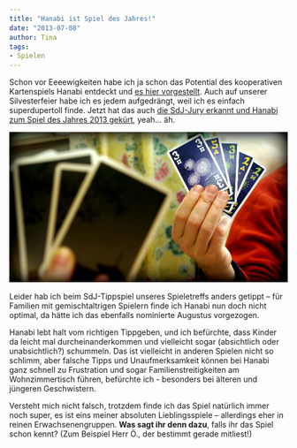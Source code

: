 ```yaml
---
title: "Hanabi ist Spiel des Jahres!"
date: "2013-07-08" 
author: Tina
tags:
- Spielen
---
```


Schon vor Eeeewigkeiten habe ich ja schon das Potential des kooperativen Kartenspiels Hanabi entdeckt und [es hier vorgestellt](/posts/2013/02/spieletipp-hanabi/). Auch auf unserer Silvesterfeier habe ich es jedem aufgedrängt, weil ich es einfach superdupertoll finde. Jetzt hat das auch [die SdJ-Jury erkannt und Hanabi zum Spiel des Jahres 2013 gekürt](http://www.spiel-des-jahres.com/cms/front_content.php?idcatart=1228&id=828), yeah... äh.

![Hanabi-Kartenhand](images/hanabi-kartenhand.jpg)

Leider hab ich beim SdJ-Tippspiel unseres Spieletreffs anders getippt – für Familien mit gemischtaltrigen Spielern finde ich Hanabi nun doch nicht optimal, da hätte ich das ebenfalls nominierte Augustus vorgezogen.

Hanabi lebt halt vom richtigen Tippgeben, und ich befürchte, dass Kinder da leicht mal durcheinanderkommen und vielleicht sogar (absichtlich oder unabsichtlich?) schummeln. Das ist vielleicht in anderen Spielen nicht so schlimm, aber falsche Tipps und Unaufmerksamkeit können bei Hanabi ganz schnell zu Frustration und sogar Familienstreitigkeiten am Wohnzimmertisch führen, befürchte ich - besonders bei älteren und jüngeren Geschwistern.

Versteht mich nicht falsch, trotzdem finde ich das Spiel natürlich immer noch super, es ist eins meiner absoluten Lieblingsspiele – allerdings eher in reinen Erwachsenengruppen. **Was sagt ihr denn dazu**, falls ihr das Spiel schon kennt? (Zum Beispiel Herr Ö., der bestimmt gerade mitliest!)
